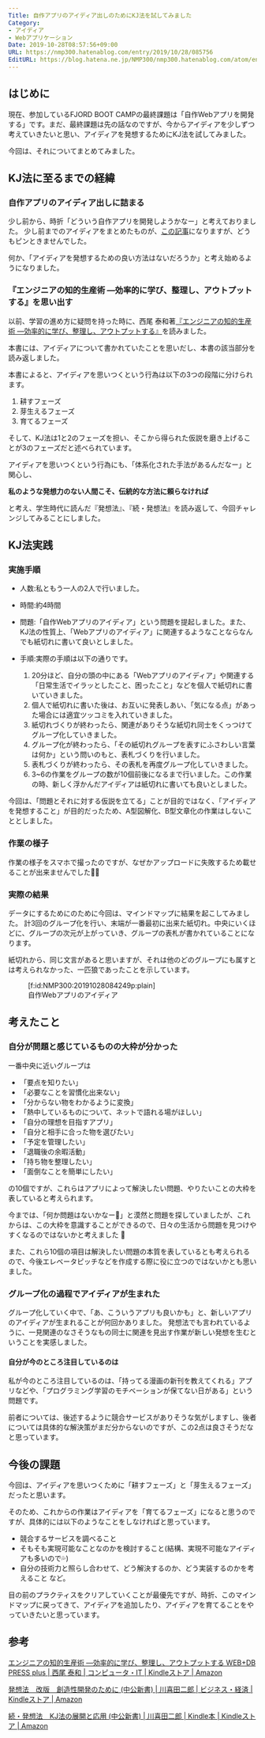```yaml
---
Title: 自作アプリのアイディア出しのためにKJ法を試してみました
Category:
- アイディア
- Webアプリケーション
Date: 2019-10-28T08:57:56+09:00
URL: https://nmp300.hatenablog.com/entry/2019/10/28/085756
EditURL: https://blog.hatena.ne.jp/NMP300/nmp300.hatenablog.com/atom/entry/26006613456378884
---
```


## はじめに

現在、参加しているFJORD BOOT CAMPの最終課題は「自作Webアプリを開発する」です。まだ、最終課題は先の話なのですが、今からアイディアを少しずつ考えていきたいと思い、アイディアを発想するためにKJ法を試してみました。

今回は、それについてまとめてみました。

## KJ法に至るまでの経緯

### 自作アプリのアイディア出しに詰まる
少し前から、時折「どういう自作アプリを開発しようかなー」と考えておりました。
少し前までのアイディアをまとめたものが、[この記事](https://nmp300.hatenablog.com/entry/2019/10/10/194927)になりますが、どうもピンときませんでした。

何か、「アイディアを発想するための良い方法はないだろうか」と考え始めるようになりました。

### 『エンジニアの知的生産術 ―効率的に学び、整理し、アウトプットする』を思い出す
以前、学習の進め方に疑問を持った時に、西尾 泰和著[『エンジニアの知的生産術 ―効率的に学び、整理し、アウトプットする』](https://www.amazon.co.jp/dp/B07JFRF6MW/ref=dp-kindle-redirect?_encoding=UTF8&btkr=1)を読みました。

本書には、アイディアについて書かれていたことを思いだし、本書の該当部分を読み返しました。

本書によると、アイディアを思いつくという行為は以下の3つの段階に分けられます。

  1. 耕すフェーズ
  2. 芽生えるフェーズ
  3. 育てるフェーズ

そして、KJ法は1と2のフェーズを担い、そこから得られた仮説を磨き上げることが3のフェーズだと述べられています。

アイディアを思いつくという行為にも、「体系化された手法があるんだなー」と関心し、

**私のような発想力のない人間こそ、伝統的な方法に頼らなければ**

と考え、学生時代に読んだ『発想法』、『続・発想法』を読み返して、今回チャレンジしてみることにしました。

## KJ法実践

### 実施手順
- 人数:私ともう一人の2人で行いました。

- 時間:約4時間

- 問題:「自作Webアプリのアイディア」という問題を提起しました。また、KJ法の性質上、「Webアプリのアイディア」に関連するようなことならなんでも紙切れに書いて良いとしました。

- 手順:実際の手順は以下の通りです。

  1. 20分ほど、自分の頭の中にある「Webアプリのアイディア」や関連する「日常生活でイラッとしたこと、困ったこと」などを個人で紙切れに書いていきました。
  2. 個人で紙切れに書いた後は、お互いに発表しあい、「気になる点」があった場合には適宜ツッコミを入れていきました。
  3. 紙切れづくりが終わったら、関連がありそうな紙切れ同士をくっつけてグループ化していきました。
  4. グループ化が終わったら、「その紙切れグループを表すにふさわしい言葉は何か」という問いのもと、表札づくりを行いました。
  5. 表札づくりが終わったら、その表札を再度グループ化していきました。
  6. 3~6の作業をグループの数が10個前後になるまで行いました。この作業の時、新しく浮かんだアイディアは紙切れに書いても良いとしました。

今回は、「問題とそれに対する仮説を立てる」ことが目的ではなく、「アイディアを発想すること」が目的だったため、A型図解化、B型文章化の作業はしないこととしました。

### 作業の様子

作業の様子をスマホで撮ったのですが、なぜかアップロードに失敗するため載せることが出来ませんでした🙇‍♂️


### 実際の結果

データにするためにのために今回は、マインドマップに結果を起こしてみました。
計3回のグループ化を行い、末端が一番最初に出来た紙切れ。中央にいくほどに、グループの次元が上がっていき、グループの表札が書かれていることになります。

紙切れから、同じ文言があると思いますが、それは他のどのグループにも属すとは考えられなかった、一匹狼であったことを示しています。

<figure class="figure-image figure-image-fotolife" title="自作Webアプリのアイディア">[f:id:NMP300:20191028084249p:plain]<figcaption>自作Webアプリのアイディア</figcaption></figure>

## 考えたこと
### 自分が問題と感じているものの大枠が分かった

一番中央に近いグループは

  - 「要点を知りたい」
  - 「必要なことを習慣化出来ない」
  - 「分からない物をわかるように変換」
  - 「熱中しているものについて、ネットで語れる場がほしい」
  - 「自分の理想を目指すアプリ」
  - 「自分と相手に合った物を選びたい」
  - 「予定を管理したい」
  - 「退職後の余暇活動」
  - 「持ち物を整理したい」
  - 「面倒なことを簡単にしたい」

の10個ですが、これらはアプリによって解決したい問題、やりたいことの大枠を表していると考えられます。

今までは、「何か問題はないかなー👀」と漠然と問題を探していましたが、これからは、この大枠を意識することができるので、日々の生活から問題を見つけやすくなるのではないかと考えました 👀

また、これら10個の項目は解決したい問題の本質を表しているとも考えられるので、今後エレベータピッチなどを作成する際に役に立つのではないかとも思いました。

### グループ化の過程でアイディアが生まれた

グループ化していく中で、「あ、こういうアプリも良いかも」と、新しいアプリのアイディアが生まれることが何回かありました。
発想法でも言われているように、一見関連のなさそうなもの同士に関連を見出す作業が新しい発想を生むということを実感しました。

#### 自分が今のところ注目しているのは

私が今のところ注目しているのは、「持ってる漫画の新刊を教えてくれる」アプリなどや、「プログラミング学習のモチベーションが保てない日がある」という問題です。

前者については、後述するように競合サービスがありそうな気がしますし、後者については具体的な解決策がまだ分からないのですが、この2点は良さそうだなと思っています。

## 今後の課題

今回は、アイディアを思いつくために「耕すフェーズ」と「芽生えるフェーズ」だったと思います。

そのため、これからの作業はアイディアを「育てるフェーズ」になると思うのですが、具体的には以下のようなことをしなければと思っています。

- 競合するサービスを調べること
- そもそも実現可能なことなのかを検討すること(結構、実現不可能なアイディアも多いので💦)
- 自分の技術力と照らし合わせて、どう解決するのか、どう実装するのかを考えること
など。

目の前のプラクティスをクリアしていくことが最優先ですが、時折、このマインドマップに戻ってきて、アイディアを追加したり、アイディアを育てることをやっていきたいと思っています。

## 参考
[エンジニアの知的生産術 ―効率的に学び、整理し、アウトプットする WEB\+DB PRESS plus \| 西尾 泰和 \| コンピュータ・IT \| Kindleストア \| Amazon](https://www.amazon.co.jp/dp/B07JFRF6MW/ref=dp-kindle-redirect?_encoding=UTF8&btkr=1)

[発想法　改版　創造性開発のために \(中公新書\) \| 川喜田二郎 \| ビジネス・経済 \| Kindleストア \| Amazon](https://www.amazon.co.jp/%E7%99%BA%E6%83%B3%E6%B3%95-%E6%94%B9%E7%89%88-%E5%89%B5%E9%80%A0%E6%80%A7%E9%96%8B%E7%99%BA%E3%81%AE%E3%81%9F%E3%82%81%E3%81%AB-%E4%B8%AD%E5%85%AC%E6%96%B0%E6%9B%B8-%E5%B7%9D%E5%96%9C%E7%94%B0%E4%BA%8C%E9%83%8E-ebook/dp/B07PMC128C/ref=sr_1_2?__mk_ja_JP=%E3%82%AB%E3%82%BF%E3%82%AB%E3%83%8A&keywords=%E7%99%BA%E6%83%B3%E6%B3%95&qid=1572173235&s=digital-text&sr=1-2)

[続・発想法　KJ法の展開と応用 \(中公新書\) \| 川喜田二郎 \| Kindle本 \| Kindleストア \| Amazon](https://www.amazon.co.jp/%E7%B6%9A%E3%83%BB%E7%99%BA%E6%83%B3%E6%B3%95-KJ%E6%B3%95%E3%81%AE%E5%B1%95%E9%96%8B%E3%81%A8%E5%BF%9C%E7%94%A8-%E4%B8%AD%E5%85%AC%E6%96%B0%E6%9B%B8-%E5%B7%9D%E5%96%9C%E7%94%B0%E4%BA%8C%E9%83%8E-ebook/dp/B00LMB0FLK/ref=sr_1_1?__mk_ja_JP=%E3%82%AB%E3%82%BF%E3%82%AB%E3%83%8A&keywords=%E7%99%BA%E6%83%B3%E6%B3%95&qid=1572173235&s=digital-text&sr=1-1)

